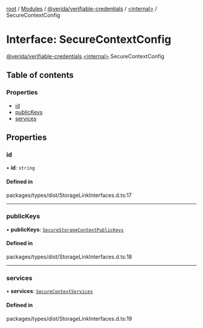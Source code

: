 [root](../README.md) / [Modules](../modules.md) / [@verida/verifiable-credentials](../modules/verida_verifiable_credentials.md) / [<internal\>](../modules/verida_verifiable_credentials._internal_.md) / SecureContextConfig

# Interface: SecureContextConfig

[@verida/verifiable-credentials](../modules/verida_verifiable_credentials.md).[<internal\>](../modules/verida_verifiable_credentials._internal_.md).SecureContextConfig

## Table of contents

### Properties

- [id](verida_verifiable_credentials._internal_.SecureContextConfig.md#id)
- [publicKeys](verida_verifiable_credentials._internal_.SecureContextConfig.md#publickeys)
- [services](verida_verifiable_credentials._internal_.SecureContextConfig.md#services)

## Properties

### id

• **id**: `string`

#### Defined in

packages/types/dist/StorageLinkInterfaces.d.ts:17

___

### publicKeys

• **publicKeys**: [`SecureStorageContextPublicKeys`](verida_verifiable_credentials._internal_.SecureStorageContextPublicKeys.md)

#### Defined in

packages/types/dist/StorageLinkInterfaces.d.ts:18

___

### services

• **services**: [`SecureContextServices`](verida_verifiable_credentials._internal_.SecureContextServices.md)

#### Defined in

packages/types/dist/StorageLinkInterfaces.d.ts:19
